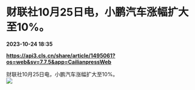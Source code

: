 # 财联社10月25日电，小鹏汽车涨幅扩大至10%。

**2023-10-24 18:35**

**https://api3.cls.cn/share/article/1495061?os=web&sv=7.7.5&app=CailianpressWeb**

财联社10月25日电，小鹏汽车涨幅扩大至10%。  
![](https://img.cls.cn/images/20231025/i5S586AWBb.png)